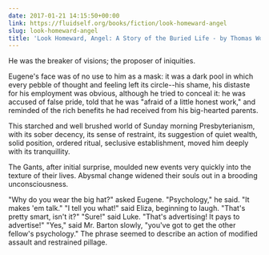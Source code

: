 ```yaml
---
date: 2017-01-21 14:15:50+00:00
link: https://fluidself.org/books/fiction/look-homeward-angel
slug: look-homeward-angel
title: 'Look Homeward, Angel: A Story of the Buried Life - by Thomas Wolfe'
---
```


He was the breaker of visions; the proposer of iniquities.

Eugene's face was of no use to him as a mask: it was a dark pool in which every pebble of thought and feeling left its circle--his shame, his distaste for his employment was obvious, although he tried to conceal it: he was accused of false pride, told that he was "afraid of a little honest work," and reminded of the rich benefits he had received from his big-hearted parents.

This starched and well brushed world of Sunday morning Presbyterianism, with its sober decency, its sense of restraint, its suggestion of quiet wealth, solid position, ordered ritual, seclusive establishment, moved him deeply with its tranquillity.

The Gants, after initial surprise, moulded new events very quickly into the texture of their lives. Abysmal change widened their souls out in a brooding unconsciousness.

"Why do you wear the big hat?" asked Eugene. "Psychology," he said. "It makes 'em talk." "I tell you what!" said Eliza, beginning to laugh. "That's pretty smart, isn't it?" "Sure!" said Luke. "That's advertising! It pays to advertise!" "Yes," said Mr. Barton slowly, "you've got to get the other fellow's psychology." The phrase seemed to describe an action of modified assault and restrained pillage.
